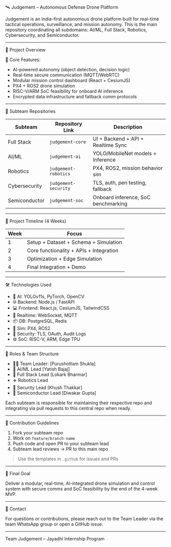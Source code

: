 🛰️ Judgement – Autonomous Defense Drone Platform

Judgement is an India-first autonomous drone platform built for real-time tactical operations, surveillance, and mission autonomy. This is the main repository coordinating all subdomains: AI/ML, Full Stack, Robotics, Cybersecurity, and Semiconductor.

---

🔧 Project Overview

🚀 Core Features:
- AI-powered autonomy (object detection, decision logic)
- Real-time secure communication (MQTT/WebRTC)
- Modular mission control dashboard (React + CesiumJS)
- PX4 + ROS2 drone simulation
- RISC-V/ARM SoC feasibility for onboard AI inference
- Encrypted data infrastructure and fallback comm protocols

---

📂 Subteam Repositories

| Subteam        | Repository Link                | Description                         |
|----------------|--------------------------------|-------------------------------------|
| Full Stack     | `judgement-core`               | UI + Backend + API + Realtime Sync  |
| AI/ML          | `judgement-ai`                 | YOLO/MobileNet models + Inference   |
| Robotics       | `judgement-robotics`           | PX4, ROS2, mission behavior sim     |
| Cybersecurity  | `judgement-security`           | TLS, auth, pen testing, fallback    |
| Semiconductor  | `judgement-soc`                | Onboard inference, SoC benchmarking |

---

📅 Project Timeline (4 Weeks)

| Week | Focus                                |
|------|--------------------------------------|
| 1    | Setup + Dataset + Schema + Simulation|
| 2    | Core functionality + APIs + Integration |
| 3    | Optimization + Edge Simulation       |
| 4    | Final Integration + Demo             |

---

🛠️ Technologies Used

- 🧠 AI: YOLOv11s, PyTorch, OpenCV
- 🌐 Backend: Node.js / FastAPI
- 💻 Frontend: React.js, CesiumJS, TailwindCSS
- 🔄 Realtime: WebSocket, MQTT
- 📦 DB: PostgreSQL, Redis
- 🧪 Sim: PX4, ROS2
- 🔐 Security: TLS, OAuth, Audit Logs
- ⚙️ SoC: RISC-V, ARM, Edge TPU

---

📜 Roles & Team Structure

- 👨‍✈️ Team Leader: [Purushottam Shukla]
- 🤖 AI/ML Lead [Yatish Bajaj]
- 🧠 Full Stack Lead [Lokark Bharmar]
- ✈️ Robotics Lead 
- 🔐 Security Lead [Khush Thakkar]
- 🧬 Semiconductor Lead [Diwakar Gupta]

Each subteam is responsible for maintaining their respective repo and integrating via pull requests to this central repo when ready.

---

📎 Contribution Guidelines

1. Fork your subteam repo
2. Work on `feature/branch-name`
3. Push code and open PR to your subteam lead
4. Subteam lead reviews → PR to this main repo

> Use the templates in `.github` for issues and PRs

---

🎯 Final Goal

Deliver a modular, real-time, AI-integrated drone simulation and control system with secure comms and SoC feasibility by the end of the 4-week MVP.

---

📣 Contact

For questions or contributions, please reach out to the Team Leader via the team WhatsApp group or open a GitHub issue.

---

 Team Judgement – Jayadhi Internship Program

